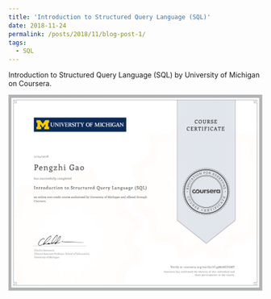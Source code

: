 ```yaml
---
title: 'Introduction to Structured Query Language (SQL)'
date: 2018-11-24
permalink: /posts/2018/11/blog-post-1/
tags:
  - SQL
---
```


Introduction to Structured Query Language (SQL) by University of Michigan on Coursera.

<div  align="center">
<img src='/images/Intro_SQL.png'>
</div>